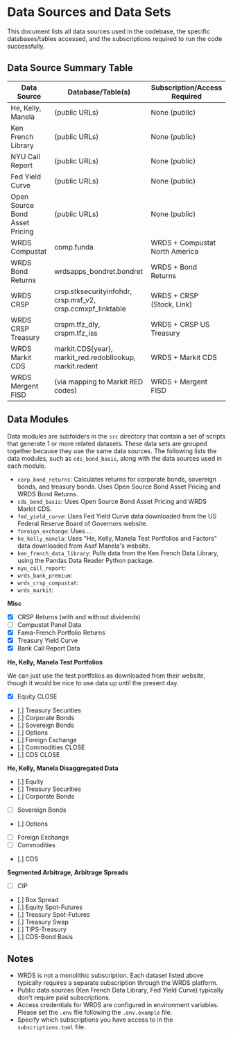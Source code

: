 # Data Sources and Data Sets

This document lists all data sources used in the codebase, the specific databases/tables accessed, and the subscriptions required to run the code successfully.

## Data Source Summary Table

| Data Source         | Database/Table(s)                        | Subscription/Access Required         |
|---------------------|------------------------------------------|--------------------------------------|
| He, Kelly, Manela   | (public URLs)                            | None (public)                        |
| Ken French Library  | (public URLs)                            | None (public)                        |
| NYU Call Report     | (public URLs)                            | None (public)                        |
| Fed Yield Curve     | (public URLs)                            | None (public)                        |
| Open Source Bond Asset Pricing | (public URLs)                 | None (public)                        |
| WRDS Compustat      | comp.funda                               | WRDS + Compustat North America       |
| WRDS Bond Returns   | wrdsapps_bondret.bondret                 | WRDS + Bond Returns                  |
| WRDS CRSP           | crsp.stksecurityinfohdr, crsp.msf_v2, crsp.ccmxpf_linktable | WRDS + CRSP (Stock, Link)           |
| WRDS CRSP Treasury  | crspm.tfz_dly, crspm.tfz_iss             | WRDS + CRSP US Treasury              |
| WRDS Markit CDS     | markit.CDS{year}, markit_red.redobllookup, markit.redent | WRDS + Markit CDS                   |
| WRDS Mergent FISD   | (via mapping to Markit RED codes)        | WRDS + Mergent FISD                  |

## Data Modules

Data modules are subfolders in the `src` directory that contain a set of scripts that generate 1 or more related datasets. These data sets are grouped together because they use the same data sources. The following lists the data modules, such as `cds_bond_basis`, along with the data sources used in each module.

 - `corp_bond_returns`: Calculates returns for corporate bonds, sovereign bonds, and treasury bonds. Uses Open Source Bond Asset Pricing and WRDS Bond Returns.
 - `cds_bond_basis`: Uses Open Source Bond Asset Pricing and WRDS Markit CDS.
 - `fed_yield_curve`: Uses Fed Yield Curve data downloaded from the US Federal Reserve Board of Governors website.
 - `foreign_exchange`: Uses ...
 - `he_kelly_manela`: Uses "He, Kelly, Manela Test Portfolios and Factors" data downloaded from Asaf Manela's website.
 - `ken_french_data_library`: Pulls data from the Ken French Data Library, using the Pandas Data Reader Python package.
 - `nyu_call_report`: 
 - `wrds_bank_premium`: 
 - `wrds_crsp_compustat`: 
 - `wrds_markit`: 

**Misc**

- [x] CRSP Returns (with and without dividends)
- [ ] Compustat Panel Data
- [x] Fama-French Portfolio Returns
- [x] Treasury Yield Curve
- [x] Bank Call Report Data

**He, Kelly, Manela Test Portfolios**

We can just use the test portfolios as downloaded from their website, though it
would be nice to use data up until the present day.

- [x] Equity CLOSE
- [.] Treasury Securities
- [.] Corporate Bonds
- [.] Sovereign Bonds
- [.] Options
- [.] Foreign Exchange
- [.] Commodities CLOSE
- [.] CDS CLOSE

**He, Kelly, Manela Disaggregated Data**

- [.] Equity
- [.] Treasury Securities
- [.] Corporate Bonds
- [ ] Sovereign Bonds
- [.] Options
- [ ] Foreign Exchange
- [ ] Commodities
- [.] CDS

**Segmented Arbitrage, Arbitrage Spreads**

- [ ] CIP
- [.] Box Spread
- [.] Equity Spot-Futures
- [.] Treasury Spot-Futures
- [.] Treasury Swap
- [.] TIPS-Treasury
- [.] CDS-Bond Basis


## Notes

- WRDS is not a monolithic subscription. Each dataset listed above typically requires a separate subscription through the WRDS platform.
- Public data sources (Ken French Data Library, Fed Yield Curve) typically don't require paid subscriptions.
- Access credentials for WRDS are configured in environment variables. Please set the `.env` file following the `.env.example` file.
- Specify which subscriptions you have access to in the `subscriptions.toml` file.
